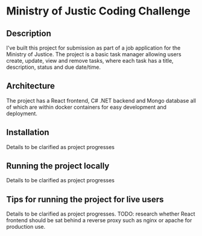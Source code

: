 # Ministry of Justic Coding Challenge

## Description

I've built this project for submission as part of a job application for the
Ministry of Justice.
The project is a basic task manager allowing users create, update, view and 
remove tasks, where each task has a title, description, status and due date/time.

## Architecture

The project has a React frontend, C# .NET backend and Mongo database all 
of which are within docker containers for easy development and deployment.

## Installation

Details to be clarified as project progresses

## Running the project locally

Details to be clarified as project progresses

## Tips for running the project for live users

Details to be clarified as project progresses.
TODO: research whether React frontend should be sat behind a reverse proxy such
as nginx or apache for production use.

